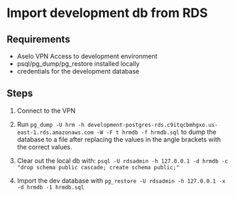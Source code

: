 # Import development db from RDS

## Requirements

- Aselo VPN Access to development environment
- psql/pg_dump/pg_restore installed locally
- credentials for the development database

## Steps

1. Connect to the VPN

2. Run `pg_dump -U hrm -h development-postgres-rds.c9itqcbmhgxo.us-east-1.rds.amazonaws.com -W -F t hrmdb -f hrmdb.sql` to dump the database to a file after replacing the values in the angle brackets with the correct values.

3. Clear out the local db with: `psql -U rdsadmin -h 127.0.0.1 -d hrmdb -c "drop schema public cascade; create schema public;"`

4. Import the dev database with `pg_restore -U rdsadmin -h 127.0.0.1 -x -d hrmdb -1 hrmdb.sql`
